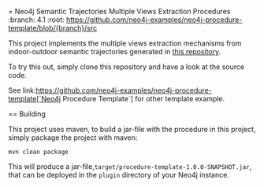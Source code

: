 = Neo4j Semantic Trajectories Multiple Views Extraction Procedures
:branch: 4.1
:root: https://github.com/neo4j-examples/neo4j-procedure-template/blob/{branch}/src

This project implements the multiple views extraction mechanisms from indoor-outdoor semantic trajectories generated in [this repository](https://github.com/hassanoureddine/offline-semantic-trajectory).

To try this out, simply clone this repository and have a look at the source code.

See link:https://github.com/neo4j-examples/neo4j-procedure-template[`Neo4j Procedure Template`] for other template example.

== Building

This project uses maven, to build a jar-file with the procedure in this
project, simply package the project with maven:

    mvn clean package

This will produce a jar-file,`target/procedure-template-1.0.0-SNAPSHOT.jar`,
that can be deployed in the `plugin` directory of your Neo4j instance.
